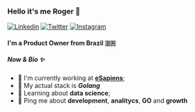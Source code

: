 ### Hello it's me Roger 👋

[![Linkedin](https://img.shields.io/badge/Linkedin-rogersilvasouza-0e76a8?style=flat&logo=linkedin)](https://www.linkedin.com/in/rogersilvasouza)
[![Twitter](https://img.shields.io/badge/Twitter-rogersilvasouza-00acee?style=flat&logo=twitter)](https://twitter.com/rogersilvasouza)
[![Instagram](https://img.shields.io/badge/Instagram-rogersilvasouza-E1306C?style=flat&logo=instagram)](https://instagram.com/rogersilvasouza)

#### I'm a Product Owner from Brazil 🇧🇷

##### Now & Bio ✨

- 🏢 I'm currently working at **[eSapiens](https://esapiens.com.br/en)**;
- 👷 My actual stack is **_Golang_**
- 🌱 Learning about **data science**;
- 💬 Ping me about **development**, **analitycs**, **GO** and **growth**
